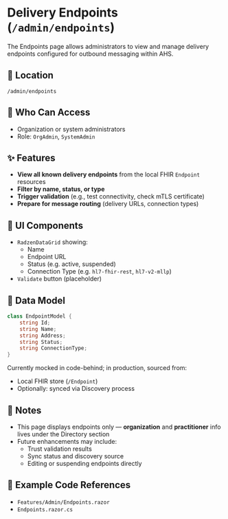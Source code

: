 # Delivery Endpoints (`/admin/endpoints`)

The Endpoints page allows administrators to view and manage delivery endpoints configured for outbound messaging within AHS.

## 📍 Location

`/admin/endpoints`

## 👥 Who Can Access

- Organization or system administrators
- Role: `OrgAdmin`, `SystemAdmin`

## ✨ Features

- **View all known delivery endpoints** from the local FHIR `Endpoint` resources
- **Filter by name, status, or type**
- **Trigger validation** (e.g., test connectivity, check mTLS certificate)
- **Prepare for message routing** (delivery URLs, connection types)

## 🧱 UI Components

- `RadzenDataGrid` showing:
  - Name
  - Endpoint URL
  - Status (e.g. active, suspended)
  - Connection Type (e.g. `hl7-fhir-rest`, `hl7-v2-mllp`)
- `Validate` button (placeholder)

## 🔌 Data Model

```csharp
class EndpointModel {
    string Id;
    string Name;
    string Address;
    string Status;
    string ConnectionType;
}
```

Currently mocked in code-behind; in production, sourced from:
- Local FHIR store (`/Endpoint`)
- Optionally: synced via Discovery process

## 🔐 Notes

- This page displays endpoints only — **organization** and **practitioner** info lives under the Directory section
- Future enhancements may include:
  - Trust validation results
  - Sync status and discovery source
  - Editing or suspending endpoints directly

## 🧪 Example Code References

- `Features/Admin/Endpoints.razor`
- `Endpoints.razor.cs`

